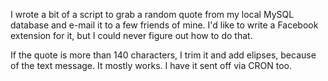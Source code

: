 I wrote a bit of a script to grab a random quote from my local MySQL database and e-mail it to a few friends of mine. I'd like to write a Facebook extension for it, but I could never figure out how to do that.

If the quote is more than 140 characters, I trim it and add elipses, because of the text message. It mostly works. I have it sent off via CRON too.
